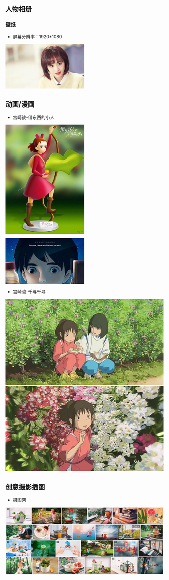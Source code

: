 ## 人物相册

### 壁纸

* 屏幕分辨率：1920*1080

<div>
  <a href='http://image.baidu.com/search/down?tn=download&word=download&ie=utf8&fr=detail&url=http%3A%2F%2Fpic.92to.com%2F201708%2F12%2F108263689_13.jpg&thumburl=http%3A%2F%2Fimg5.imgtn.bdimg.com%2Fit%2Fu%3D67976455%2C2107252756%26fm%3D27%26gp%3D0.jpg'>
    <img width='50%' src='./imgs/zs-1.jpg'>
  </a>
</div>

## 动画/漫画

* 宫崎骏-借东西的小人

<style>
  .ul{max-height:505px;overflow:hidden;vertical-align:top;}
  .li{display:inline-block;vertical-align:top;width:50%;padding-bottom:10px;}
  @media screen and (max-width: 800px) {
    .ul{max-height:215px;}
  }
</style>
<div class='ul'>
  <div class='li'>
    <img src='./imgs/gqj-jdx-1.jpg'/>
  </div>
  <div class='li'>
    <img src='./imgs/gqj-jdx-2.jpg'/>
  </div>
</div>

* 宫崎骏-千与千寻

<div>
  <div>
    <img src='./imgs/gqj-qyqx-1.jpg'/>
  </div>
  <div>
    <img src='./imgs/gqj-qyqx-2.jpg'/>
  </div>
</div>

<!-- ## 不一样的素描

*  -->

## 创意摄影插图

* [摄图网](http://699pic.com/chahua-0-765-popular-all-0-all-all-1-0-0-0-0-0-0-all-all.html)

![avatar](./imgs/st-demo.png)